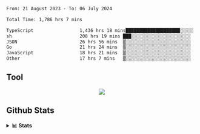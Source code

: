 <!--START_SECTION:waka-->

```txt
From: 21 August 2023 - To: 06 July 2024

Total Time: 1,786 hrs 7 mins

TypeScript                 1,436 hrs 18 mins████████████████████░░░░░   80.41 %
sh                         208 hrs 19 mins ███░░░░░░░░░░░░░░░░░░░░░░   11.66 %
JSON                       26 hrs 56 mins  ▒░░░░░░░░░░░░░░░░░░░░░░░░   01.51 %
Go                         21 hrs 24 mins  ▒░░░░░░░░░░░░░░░░░░░░░░░░   01.20 %
JavaScript                 18 hrs 21 mins  ▒░░░░░░░░░░░░░░░░░░░░░░░░   01.03 %
Other                      17 hrs 7 mins   ▒░░░░░░░░░░░░░░░░░░░░░░░░   00.96 %
```

<!--END_SECTION:waka-->

## Tool
<p align="center">
  <a href="https://github.com/chaninlaw">
    <img src="https://skillicons.dev/icons?i=js,typescript,express,nodejs,react,next,postgres,mongodb,html,css,styledcomponents,tailwind,materialui,figma,git,github&perline=8" />
  </a>
</p>

## Github Stats
<details close>
  <summary><b>📊 Stats</b></summary>
  <div align = "center">
    
<picture>
  <source
    srcset="https://github-readme-stats.vercel.app/api?username=chaninlaw&show_icons=true&theme=dark"
    media="(prefers-color-scheme: dark)"
  />
  <source
    srcset="https://github-readme-stats.vercel.app/api?username=chaninlaw&show_icons=true"
    media="(prefers-color-scheme: light), (prefers-color-scheme: no-preference)"
  />
  <img src="https://github-readme-stats.vercel.app/api?username=chaninlaw&show_icons=true" />
</picture>
    
<picture>
  <source
    srcset="https://github-readme-stats.vercel.app/api/top-langs/?username=chaninlaw&layout=donut&theme=dark"
    media="(prefers-color-scheme: dark)"
  />
  <source
    srcset="https://github-readme-stats.vercel.app/api/top-langs/?username=chaninlaw&layout=donut"
    media="(prefers-color-scheme: light), (prefers-color-scheme: no-preference)"
  />
  <img src="https://github-readme-stats.vercel.app/api/top-langs/?username=chaninlaw&layout=donut" />
</picture>
    
  </div>
  
</details>

